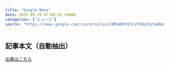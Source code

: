 ```yaml
---
title: "Google News"
date: 2025-09-29 07:00:19 +0900
categories: ["ニュース"]
source: "https://news.google.com/rss/articles/CBMiW0FVX3lxTFBvd1V3a0NaTFpkZndVSkVRRUlkaHlFTjc3bm5OSjNNMlBXOURSbU5oNXVWaTJqRE13b0I2aWtKOGhOZ0N4M0ZJMHppZ2FMWkFNb2pLb1ZwbnMxU3fSAWNBVV95cUxOZmpvQ0NUM1plZjhNbFpTUFBxRlFxNFAwa0E2ZmNSUi1nT3BjUzdERHRvdnRkdDhFdzdYOUtzckExTlVhemgyS3l6Y2JyVlZxUWphTy1HNGU3TlAxd3hkQmxrOGs?oc=5"
---
```


## 記事本文（自動抽出）
<body class="y0K44d EA71Tc" id="readabilityBody"></body>

[出典はこちら](https://news.google.com/rss/articles/CBMiW0FVX3lxTFBvd1V3a0NaTFpkZndVSkVRRUlkaHlFTjc3bm5OSjNNMlBXOURSbU5oNXVWaTJqRE13b0I2aWtKOGhOZ0N4M0ZJMHppZ2FMWkFNb2pLb1ZwbnMxU3fSAWNBVV95cUxOZmpvQ0NUM1plZjhNbFpTUFBxRlFxNFAwa0E2ZmNSUi1nT3BjUzdERHRvdnRkdDhFdzdYOUtzckExTlVhemgyS3l6Y2JyVlZxUWphTy1HNGU3TlAxd3hkQmxrOGs?oc=5)
